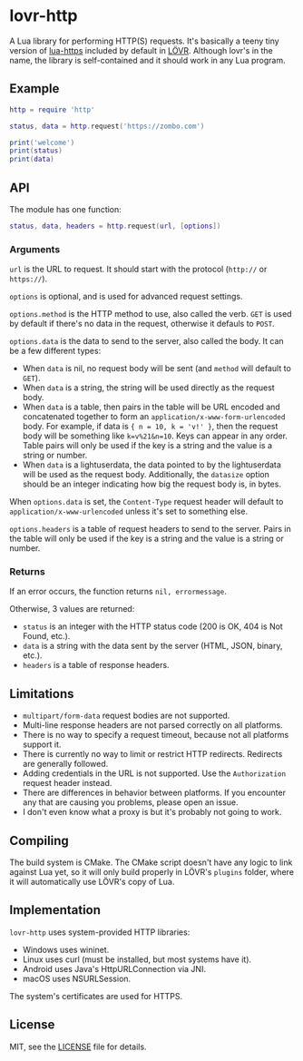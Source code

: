 lovr-http
===

A Lua library for performing HTTP(S) requests.  It's basically a teeny tiny version of
[lua-https](https://github.com/love2d/lua-https) included by default in [LÖVR](https://lovr.org).
Although lovr's in the name, the library is self-contained and it should work in any Lua program.

Example
---

```lua
http = require 'http'

status, data = http.request('https://zombo.com')

print('welcome')
print(status)
print(data)
```

API
---

The module has one function:

```lua
status, data, headers = http.request(url, [options])
```

### Arguments

`url` is the URL to request.  It should start with the protocol (`http://` or `https://`).

`options` is optional, and is used for advanced request settings.

`options.method` is the HTTP method to use, also called the verb.  `GET` is used by default if
there's no data in the request, otherwise it defauls to `POST`.

`options.data` is the data to send to the server, also called the body.  It can be a few different
types:

- When `data` is nil, no request body will be sent (and `method` will default to `GET`).
- When `data` is a string, the string will be used directly as the request body.
- When `data` is a table, then pairs in the table will be URL encoded and concatenated together to
  form an `application/x-www-form-urlencoded` body.  For example, if data is `{ n = 10, k = 'v!' }`,
  then the request body will be something like `k=v%21&n=10`.  Keys can appear in any order.  Table
  pairs will only be used if the key is a string and the value is a string or number.
- When `data` is a lightuserdata, the data pointed to by the lightuserdata will be used as the
  request body.  Additionally, the `datasize` option should be an integer indicating how big the
  request body is, in bytes.

When `options.data` is set, the `Content-Type` request header will default to
`application/x-www-urlencoded` unless it's set to something else.

`options.headers` is a table of request headers to send to the server.  Pairs in the table will only
be used if the key is a string and the value is a string or number.

### Returns

If an error occurs, the function returns `nil, errormessage`.

Otherwise, 3 values are returned:

- `status` is an integer with the HTTP status code (200 is OK, 404 is Not Found, etc.).
- `data` is a string with the data sent by the server (HTML, JSON, binary, etc.).
- `headers` is a table of response headers.

Limitations
---

- `multipart/form-data` request bodies are not supported.
- Multi-line response headers are not parsed correctly on all platforms.
- There is no way to specify a request timeout, because not all platforms support it.
- There is currently no way to limit or restrict HTTP redirects.  Redirects are generally followed.
- Adding credentials in the URL is not supported.  Use the `Authorization` request header instead.
- There are differences in behavior between platforms.  If you encounter any that are causing you
  problems, please open an issue.
- I don't even know what a proxy is but it's probably not going to work.

Compiling
---

The build system is CMake.  The CMake script doesn't have any logic to link against Lua yet, so it
will only build properly in LÖVR's `plugins` folder, where it will automatically use LÖVR's copy of
Lua.

Implementation
---

`lovr-http` uses system-provided HTTP libraries:

- Windows uses wininet.
- Linux uses curl (must be installed, but most systems have it).
- Android uses Java's HttpURLConnection via JNI.
- macOS uses NSURLSession.

The system's certificates are used for HTTPS.

License
---

MIT, see the [LICENSE](./LICENSE) file for details.
